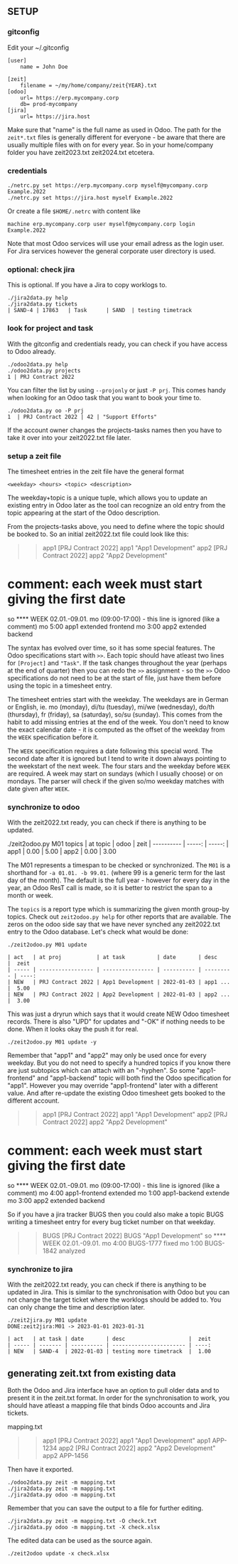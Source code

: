 ## SETUP

### gitconfig

Edit your ~/.gitconfig 

    [user]
        name = John Doe

    [zeit]
        filename = ~/my/home/company/zeit{YEAR}.txt
    [odoo]
        url= https://erp.mycompany.corp
        db= prod-mycompany
    [jira]
        url= https://jira.host

Make sure that "name" is the full name as used in Odoo. The path for 
the `zeit*.txt` files is generally different for everyone - be aware
that there are usually multiple files with on for every year. So in
your home/company folder you have zeit2023.txt zeit2024.txt etcetera.

### credentials

    ./netrc.py set https://erp.mycompany.corp myself@mycompany.corp Example.2022
    ./netrc.py set https://jira.host myself Example.2022

Or create a file `$HOME/.netrc` with content like

    machine erp.mycompany.corp user myself@mycompany.corp login Example.2022

Note that most Odoo services will use your email adress as the login
user. For Jira services however the general corporate user directory
is used.

### optional: check jira

This is optional. If you have a Jira to copy worklogs to.

    ./jira2data.py help
    ./jira2data.py tickets
    | SAND-4 | 17863   | Task      | SAND  | testing timetrack

### look for project and task

With the gitconfig and credentials ready, you can check if you have
access to Odoo already.

    ./odoo2data.py help
    ./odoo2data.py projects
    1 | PRJ Contract 2022

You can filter the list by using `--projonly` or just `-P prj`. This
comes handy when looking for an Odoo task that you want to book your
time to.

    ./odoo2data.py oo -P prj
    1  | PRJ Contract 2022 | 42 | "Support Efforts"

If the account owner changes the projects-tasks names then you have
to take it over into your zeit2022.txt file later.

### setup a zeit file

The timesheet entries in the zeit file have the general format

    <weekday> <hours> <topic> <description>

The weekday+topic is a unique tuple, which allows you to update
an existing entry in Odoo later as the tool can recognize an old
entry from the topic appearing at the start of the Odoo description.

From the projects-tasks above, you need to define where the topic
should be booked to. So an initial zeit2022.txt file could look
like this:

   >> app1 [PRJ Contract 2022]
   >> app1 "App1 Development"
   >> app2 [PRJ Contract 2022]
   >> app2 "App2 Development"
   # comment: each week must start giving the first date
   so **** WEEK 02.01.-09.01.
   mo (09:00-17:00) - this line is ignored (like a comment)
   mo 5:00 app1 extended frontend
   mo 3:00 app2 extended backend

The syntax has evolved over time, so it has some special features.
The Odoo specifications start with `>>`. Each topic should have
atleast two lines for `[Project]` and `"Task"`. If the task changes
throughout the year (perhaps at the end of quarter) then you can
redo the `>>` assignment - so the `>>` Odoo specifications do not
need to be at the start of file, just have them before using the
topic in a timesheet entry.

The timesheet entries start with the weekday. The weekdays are in
German or English, ie. mo (monday), di/tu (tuesday), mi/we (wednesday), 
do/th (thursday), fr (friday), sa (saturday), so/su (sunday). This comes 
from the habit to add missing entries at the end of the week. You don't 
need to know the exact calendar date - it is computed as the offset of 
the weekday from the `WEEK` specification before it.

The `WEEK` specification requires a date following this special
word. The second date after it is ignored but I tend to write
it down always pointing to the weekstart of the next week. The
four stars and the weekday before `WEEK` are required. A week
may start on sundays (which I usually choose) or on mondays.
The parser will check if the given so/mo weekday matches with 
date given after `WEEK`.

### synchronize to odoo

With the zeit2022.txt ready, you can check if there is anything
to be updated.

   ./zeit2odoo.py M01 topics
   | at topic   |   odoo |   zeit
   | ---------- | -----: | -----:
   | app1       |   0.00 |   5.00
   | app2       |   0.00 |   3.00

The M01 represents a timespan to be checked or synchronized. The
`M01` is a shorthand for `-a 01.01. -b 99.01.` (where 99 is a 
generic term for the last day of the month). The default is the
full year - however for every day in the year, an Odoo ResT call
is made, so it is better to restrict the span to a month or week.

The `topics` is a report type which is summarizing the given month 
group-by topics. Check out `zeit2odoo.py help` for other reports
that are available. The zeros on the odoo side say that we have
never synched any zeit2022.txt entry to the Odoo database. Let's
check what would be done:

    ./zeit2odoo.py M01 update

    | act   | at proj           | at task          | date       | desc      |  zeit
    | ----- | ----------------- | ---------------- | ---------- | --------- | ----:
    | NEW   | PRJ Contract 2022 | App1 Development | 2022-01-03 | app1 ...  |  5.00
    | NEW   | PRJ Contract 2022 | App2 Development | 2022-01-03 | app2 ...  |  3.00

This was just a dryrun which says that it would create NEW Odoo timesheet
records. There is also "UPD" for updates and "-OK" if nothing needs to be
done. When it looks okay the push it for real.

    ./zeit2odoo.py M01 update -y

Remember that "app1" and "app2" may only be used once for every weekday. But
you do not need to specify a hundred topics if you know there are just subtopics
which can attach with an "-hyphen". So some "app1-frontend" and "app1-backend"
topic will both find the Odoo specification for "app1". However you may override
"app1-frontend" later with a different value. And after re-update the existing
Odoo timesheet gets booked to the different account.

   >> app1 [PRJ Contract 2022]
   >> app1 "App1 Development"
   >> app2 [PRJ Contract 2022]
   >> app2 "App2 Development"
   # comment: each week must start giving the first date
   so **** WEEK 02.01.-09.01.
   mo (09:00-17:00) - this line is ignored (like a comment)
   mo 4:00 app1-frontend extended
   mo 1:00 app1-backend extende
   mo 3:00 app2 extended backend

So if you have a jira tracker BUGS then you could also make a topic BUGS
writing a timesheet entry for every bug ticket number on that weekday.

   >> BUGS [PRJ Contract 2022]
   >> BUGS "App1 Development"
   so **** WEEK 02.01.-09.01.
   mo 4:00 BUGS-1777 fixed
   mo 1:00 BUGS-1842 analyzed

### synchronize to jira

With the zeit2022.txt ready, you can check if there is anything
to be updated in Jira. This is similar to the synchronisation 
with Odoo but you can not change the target ticket where the
worklogs should be added to. You can only change the time and
description later.

    ./zeit2jira.py M01 update
    DONE:zeit2jira:M01 -> 2023-01-01 2023-01-31

    | act   | at task | date       | desc                    |  zeit
    | ----- | ------- | ---------- | ----------------------- | ----:
    | NEW   | SAND-4  | 2022-01-03 | testing more timetrack  |  1.00

## generating zeit.txt from existing data

Both the Odoo and Jira interface have an option to pull older data
and to present it in the zeit.txt format. In order for the synchronisation
to work, you should have atleast a mapping file that binds Odoo accounts
and Jira tickets.

   mapping.txt
   >> app1 [PRJ Contract 2022]
   >> app1 "App1 Development"
   >> app1 APP-1234
   >> app2 [PRJ Contract 2022]
   >> app2 "App2 Development"
   >> app2 APP-1456
 
Then have it exported.

    ./odoo2data.py zeit -m mapping.txt
    ./jira2data.py zeit -m mapping.txt
    ./jira2data.py odoo -m mapping.txt

Remember that you can save the output to a file for further editing.

    ./jira2data.py zeit -m mapping.txt -O check.txt
    ./jira2data.py odoo -m mapping.txt -X check.xlsx

The edited data can be used as the source again.

    ./zeit2odoo update -x check.xlsx
